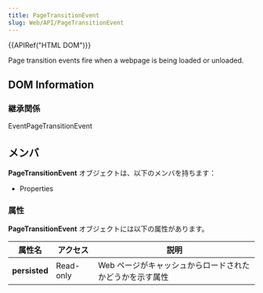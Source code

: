 ```yaml
---
title: PageTransitionEvent
slug: Web/API/PageTransitionEvent
---
```

{{APIRef("HTML DOM")}}

Page transition events fire when a webpage is being loaded or unloaded.

## DOM Information

### 継承関係

EventPageTransitionEvent

## メンバ

**PageTransitionEvent** オブジェクトは、以下のメンバを持ちます：

- Properties

### 属性

**PageTransitionEvent** オブジェクトには以下の属性があります。

| 属性名        | アクセス  | 説明                                                     |
| ------------- | --------- | -------------------------------------------------------- |
| **persisted** | Read-only | Web ページがキャッシュからロードされたかどうかを示す属性 |
